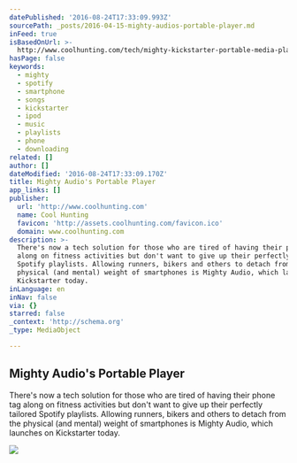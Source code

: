 ```yaml
---
datePublished: '2016-08-24T17:33:09.993Z'
sourcePath: _posts/2016-04-15-mighty-audios-portable-player.md
inFeed: true
isBasedOnUrl: >-
  http://www.coolhunting.com/tech/mighty-kickstarter-portable-media-player-spotify-streaming
hasPage: false
keywords:
  - mighty
  - spotify
  - smartphone
  - songs
  - kickstarter
  - ipod
  - music
  - playlists
  - phone
  - downloading
related: []
author: []
dateModified: '2016-08-24T17:33:09.170Z'
title: Mighty Audio's Portable Player
app_links: []
publisher:
  url: 'http://www.coolhunting.com'
  name: Cool Hunting
  favicon: 'http://assets.coolhunting.com/favicon.ico'
  domain: www.coolhunting.com
description: >-
  There's now a tech solution for those who are tired of having their phone tag
  along on fitness activities but don't want to give up their perfectly tailored
  Spotify playlists. Allowing runners, bikers and others to detach from the
  physical (and mental) weight of smartphones is Mighty Audio, which launches on
  Kickstarter today.
inLanguage: en
inNav: false
via: {}
starred: false
_context: 'http://schema.org'
_type: MediaObject

---
```

<article style=""><h1>Mighty Audio's Portable Player</h1><p>There's now a tech solution for those who are tired of having their phone tag along on fitness activities but don't want to give up their perfectly tailored Spotify playlists. Allowing runners, bikers and others to detach from the physical (and mental) weight of smartphones is Mighty Audio, which launches on Kickstarter today.</p><img src="http://assets.coolhunting.com/coolhunting/2016/02/23/large_mighty-spotify-thumb.jpg" /></article>